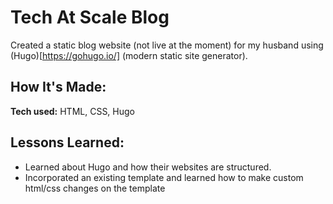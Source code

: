 # Tech At Scale Blog
Created a static blog website (not live at the moment) for my husband using (Hugo)[https://gohugo.io/] (modern static site generator).

## How It's Made:
**Tech used:** HTML, CSS, Hugo

## Lessons Learned:
- Learned about Hugo and how their websites are structured. 
- Incorporated an existing template and learned how to make custom html/css changes on the template

